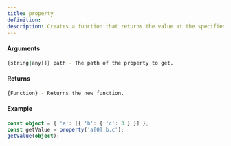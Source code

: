 ```yaml
---
title: property
definition: 
description: Creates a function that returns the value at the specified path of an object.
---
```



#### Arguments


```bash
{string|any[]} path - The path of the property to get.
```


#### Returns


```bash
{Function} - Returns the new function.
```


#### Example


```ts
const object = { 'a': [{ 'b': { 'c': 3 } }] };const getValue = property('a[0].b.c');getValue(object);
```